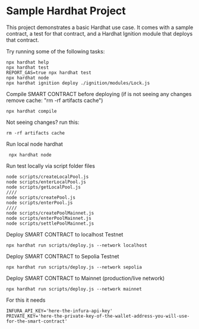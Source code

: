 # Sample Hardhat Project

This project demonstrates a basic Hardhat use case. It comes with a sample contract, a test for that contract, and a Hardhat Ignition module that deploys that contract.

Try running some of the following tasks:

```shell
npx hardhat help
npx hardhat test
REPORT_GAS=true npx hardhat test
npx hardhat node
npx hardhat ignition deploy ./ignition/modules/Lock.js
```


Compile SMART CONTRACT before deploying (if is not seeing any changes remove cache: "rm -rf artifacts cache")
```shell
npx hardhat compile
```
Not seeing changes? run this:
```shell
rm -rf artifacts cache
```

Run local node hardhat
```shell
 npx hardhat node  
```

Run test locally via script folder files
```shell
node scripts/createLocalPool.js
node scripts/enterLocalPool.js
node scripts/getLocalPool.js
////
node scripts/createPool.js
node scripts/enterPool.js
////
node scripts/createPoolMainnet.js
node scripts/enterPoolMainnet.js
node scripts/settlePoolMainnet.js
```

Deploy SMART CONTRACT to localhost Testnet
```shell
npx hardhat run scripts/deploy.js --network localhost
```

Deploy SMART CONTRACT to Sepolia Testnet 
```shell
npx hardhat run scripts/deploy.js --network sepolia
```
Deploy SMART CONTRACT to Mainnet (production/live network)
```shell
npx hardhat run scripts/deploy.js --network mainnet
```
For this it needs 
```shell
INFURA_API_KEY='here-the-infura-api-key'
PRIVATE_KEY='here-the-private-key-of-the-wallet-address-you-will-use-for-the-smart-contract'
```
